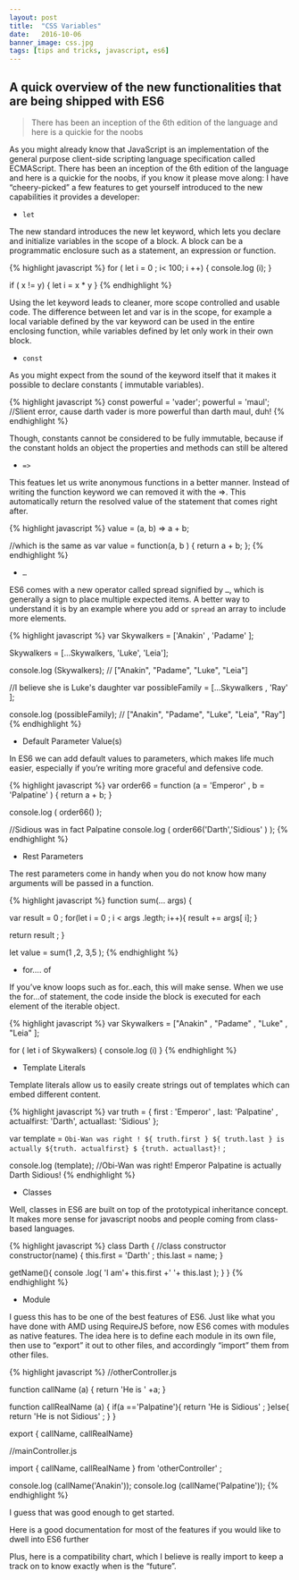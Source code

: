 ```yaml
---
layout: post
title:  "CSS Variables"
date:   2016-10-06
banner_image: css.jpg
tags: [tips and tricks, javascript, es6]
---
```


## A quick overview of the new functionalities that are being shipped with ES6

> There has been an inception of the 6th edition of the language and here is a quickie for the noobs

As you might already know that JavaScript is an implementation of the general purpose client-side scripting language specification called ECMAScript. There has been an inception of the 6th edition of the language and here is a quickie for the noobs, if you know it please move along:
I have “cheery-picked” a few features to get yourself introduced to the new capabilities it provides a developer:

+ ```let```

The new standard introduces the new let keyword, which lets you declare and initialize variables in the scope of a block. A block can be a programmatic enclosure such as a statement, an expression or function.

{% highlight javascript %}
for ( let i = 0 ; i< 100; i ++) {
console.log (i);
}

if ( x != y) {
let i = x * y
}
{% endhighlight %}

Using the let keyword leads to cleaner, more scope controlled and usable code. The difference between let and var is in the scope, for example a local variable defined by the var keyword can be used in the entire enclosing function, while variables defined by let only work in their own block.

+ `const`

As you might expect from the sound of the keyword itself that it makes it possible to declare constants ( immutable variables).

{% highlight javascript %}
const powerful = 'vader';
powerful = 'maul'; //Slient error, cause darth vader is more powerful than darth maul, duh!
{% endhighlight %}

Though, constants cannot be considered to be fully immutable, because if the constant holds an object the properties and methods can still be altered

+ `=>`

This featues let us write anonymous functions in a better manner. Instead of writing the function keyword we can removed it with the =>. This automatically return the resolved value of the statement that comes right after.

{% highlight javascript %}
value = (a, b) => a + b;

//which is the same as
var value = function(a, b ) {
return a + b;
};
{% endhighlight %}

+ `…`

ES6 comes with a new operator called spread signified by `…`, which is generally a sign to place multiple expected items. A better way to understand it is by an example where you add or `spread` an array to include more elements.

{% highlight javascript %}
var Skywalkers = ['Anakin' , 'Padame' ];

Skywalkers = [...Skywalkers, 'Luke', 'Leia'];

console.log (Skywalkers);
// ["Anakin", "Padame", "Luke", "Leia"]

//I believe she is Luke's daughter
var possibleFamily = [...Skywalkers , 'Ray' ];

console.log (possibleFamily);
// ["Anakin", "Padame", "Luke", "Leia", "Ray"]
{% endhighlight %}

+ Default Parameter Value(s)

In ES6 we can add default values to parameters, which makes life much easier, especially if you’re writing more graceful and defensive code.

{% highlight javascript %}
var order66 = function (a = 'Emperor' , b = 'Palpatine' ) {
return a + b;
}

console.log ( order66() );

//Sidious was in fact Palpatine
console.log ( order66('Darth','Sidious' ) );
{% endhighlight %}

+ Rest Parameters

The rest parameters come in handy when you do not know how many arguments will be passed in a function.

{% highlight javascript %}
function sum(... args) {

var result = 0 ;
for(let i = 0 ; i < args .legth; i++){
result += args[ i];
}

return result ;
}

let value = sum(1 ,2, 3,5 );
{% endhighlight %}

+ for…. of

If you’ve know loops such as for..each, this will make sense. When we use the for…of statement, the code inside the block is executed for each element of the iterable object.

{% highlight javascript %}
var Skywalkers = ["Anakin" , "Padame" , "Luke" , "Leia" ];

for ( let i of Skywalkers) {
console.log (i)
}
{% endhighlight %}

+ Template Literals

Template literals allow us to easily create strings out of templates which can embed different content.

{% highlight javascript %}
var truth = { first : 'Emperor' , last: 'Palpatine' , actualfirst: 'Darth', actuallast: 'Sidious' };

var template = `Obi-Wan was right ! ${ truth.first } ${ truth.last } is actually ${truth. actualfirst} $ {truth. actuallast}!` ;

console.log (template);
//Obi-Wan was right! Emperor Palpatine is actually Darth Sidious!
{% endhighlight %}

+ Classes

Well, classes in ES6 are built on top of the prototypical inheritance concept. It makes more sense for javascript noobs and people coming from class-based languages.

{% highlight javascript %}
class Darth {
//class constructor
constructor(name) {
this.first = 'Darth' ;
this.last = name;
}

getName(){
console .log( 'I am'+ this.first +' '+ this.last );
}
}
{% endhighlight %}

+ Module

I guess this has to be one of the best features of ES6. Just like what you have done with AMD using RequireJS before, now ES6 comes with modules as native features. The idea here is to define each module in its own file, then use to “export” it out to other files, and accordingly “import” them from other files.

{% highlight javascript %}
//otherController.js

function callName (a) {
return 'He is ' +a;
}

function callRealName (a) {
if(a =='Palpatine'){
return 'He is Sidious' ;
}else{
return 'He is not Sidious' ;
}
}

export { callName, callRealName}

//mainController.js

import { callName, callRealName } from 'otherController' ;

console.log (callName('Anakin'));
console.log (callName('Palpatine'));
{% endhighlight %}

I guess that was good enough to get started.

Here is a good documentation for most of the features if you would like to dwell into ES6 further

Plus, here is a compatibility chart, which I believe is really import to keep a track on to know exactly when is the “future”.